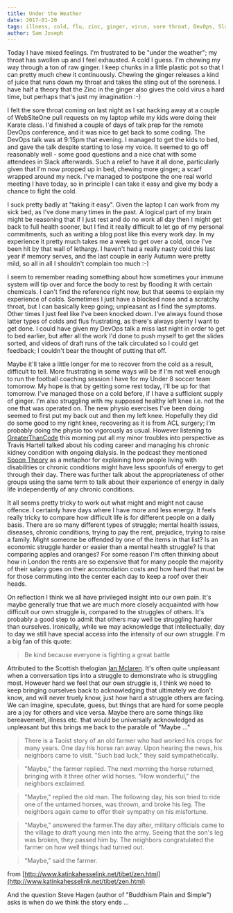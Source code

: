 ```yaml
---
title: Under the Weather
date: 2017-01-20
tags: illness, cold, flu, zinc, ginger, virus, sore throat, DevOps, Slack, rest, health, immune system
author: Sam Joseph
---
```


Today I have mixed feelings.  I'm frustrated to be "under the weather"; my throat has swollen up and I feel exhausted.  A cold I guess.  I'm chewing my way through a ton of raw ginger.  I keep chunks in a little plastic pot so that I can pretty much chew it continuously.  Chewing the ginger releases a kind of juice that runs down my throat and takes the sting out of the soreness.  I have half a theory that the Zinc in the ginger also gives the cold virus a hard time, but perhaps that's just my imagination :-)

I felt the sore throat coming on last night as I sat hacking away at a couple of WebSiteOne pull requests on my laptop while my kids were doing their Karate class.  I'd finished a couple of days of talk prep for the remote DevOps conference, and it was nice to get back to some coding. The DevOps talk was at 9:15pm that evening.  I managed to get the kids to bed, and gave the talk despite starting to lose my voice.  It seemed to go off reasonably well - some good questions and a nice chat with some attendees in Slack afterwards.  Such a relief to have it all done, particularly given that I'm now propped up in bed, chewing more ginger; a scarf wrapped around my neck.  I've managed to postpone the one real world meeting I have today, so in principle I can take it easy and give my body a chance to fight the cold.

I suck pretty badly at "taking it easy".  Given the laptop I can work from my sick bed, as I've done many times in the past.  A logical part of my brain might be reasoning that if I just rest and do no work all day then I might get back to full health sooner, but I find it really difficult to let go of my personal commitments, such as writing a blog post like this every work day.  In my experience it pretty much takes me a week to get over a cold, once I've been hit by that wall of lethargy.  I haven't had a really nasty cold this last year if memory serves, and the last couple in early Autumn were pretty mild, so all in all I shouldn't complain too much :-)

I seem to remember reading something about how sometimes your immune system will tip over and force the body to rest by flooding it with certain chemicals.  I can't find the reference right now, but that seems to explain my experience of colds.  Sometimes I just have a blocked nose and a scratchy throat, but I can basically keep going; unpleasant as I find the symptoms.  Other times I just feel like I've been knocked down.  I've always found those latter types of colds and flus frustrating, as there's always plenty I want to get done.  I could have given my DevOps talk a miss last night in order to get to bed earlier, but after all the work I'd done to push myself to get the slides sorted, and videos of draft runs of the talk circulated so I could get feedback; I couldn't bear the thought of putting that off.

Maybe it'll take a little longer for me to recover from the cold as a result, difficult to tell.  More frustrating in some ways will be if I'm not well enough to run the football coaching session I have for my Under 8 soccer team tomorrow.  My hope is that by getting some rest today, I'll be up for that tomorrow.  I've managed those on a cold before, if I have a sufficient supply of ginger.  I'm also struggling with my supposed healthy left knee i.e. not the one that was operated on. The new physio exercises I've been doing seemed to first put my back out and then my left knee.  Hopefully they did do some good to my right knee, recovering as it is from ACL surgery;  I'm probably doing the physio too vigorously as usual.  However listening to [GreaterThanCode](https://www.greaterthancode.com/podcast/episode-009-travis-b-hartwell/) this morning put all my minor troubles into perspective as Travis Hartell talked about his coding career and managing his chronic kidney condition with ongoing dialysis.  In the podcast they mentioned [Spoon Theory](https://butyoudontlooksick.com/articles/written-by-christine/the-spoon-theory/) as a metaphor for explaining how people living with disabilities or chronic conditions might have less spoonfuls of energy to get through their day.  There was further talk about the appropriateness of other groups using the same term to talk about their experience of energy in daily life independently of any chronic conditions.

It all seems pretty tricky to work out what might and might not cause offence.  I certainly have days where I have more and less energy. It feels really tricky to compare how difficult life is for different people on a daily basis.  There are so many different types of struggle; mental health issues, diseases, chronic conditions, trying to pay the rent, prejudice, trying to raise a family.  Might someone be offended by one of the items in that list?  Is an economic struggle harder or easier than a mental health struggle?  Is that comparing apples and oranges?  For some reason I'm often thinking about how in London the rents are so expensive that for many people the majority of their salary goes on their accomodation costs and how hard that must be for those commuting into the center each day to keep a roof over their heads.  

On reflection I think we all have privileged insight into our own pain.  It's maybe generally true that we are much more closely acquainted with how difficult our own struggle is, compared to the struggles of others.  It's probably a good step to admit that others may well be struggling harder than ourselves.  Ironically, while we may acknowledge that intellectually, day to day we still have special access into the intensity of our own struggle.  I'm a big fan of this quote:

> Be kind because everyone is fighting a great battle

Attributed to the Scottish thelogian [Ian Mclaren](https://en.wikipedia.org/wiki/Ian_Maclaren).  It's often quite unpleasant when a conversation tips into a struggle to demonstrate who is struggling most.  However hard we feel that our own struggle is, I think we need to keep bringing ourselves back to acknowledging that ultimately we don't know, and will never truely know, just how hard a struggle others are facing.  We can imagine, speculate, guess, but things that are hard for some people are a joy for others and vice versa.  Maybe there are some things like bereavement, illness etc. that would be universally acknowledged as unpleasant but this brings me back to the parable of "Maybe ..."

> There is a Taoist story of an old farmer who had worked his crops for many years. One day his horse ran away. Upon hearing the news, his neighbors came to visit. "Such bad luck," they said sympathetically. 

> "Maybe," the farmer replied. The next morning the horse returned, bringing with it three other wild horses. "How wonderful," the neighbors exclaimed.

> "Maybe," replied the old man. The following day, his son tried to ride one of the untamed horses, was thrown, and broke his leg. The neighbors again came to offer their sympathy on his misfortune.  

> "Maybe," answered the farmer.The day after, military officials came to the village to draft young men into the army. Seeing that the son's leg was broken, they passed him by. The neighbors congratulated the farmer on how well things had turned out. 

> "Maybe," said the farmer.

from [http://www.katinkahesselink.net/tibet/zen.html](http://www.katinkahesselink.net/tibet/zen.html)

And the question Steve Hagen (author of "Buddhism Plain and Simple") asks is when do we think the story ends ... 

